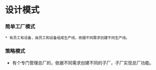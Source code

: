 # 设计模式
### 简单工厂模式
	* 有员工有设备，由员工和设备组成生产线，依据不同需求创建不同生产线。

### 策略模式
   * 有个专门管理总厂的，依据不同需求创建不同的子厂，子厂实现总厂功能。
   


